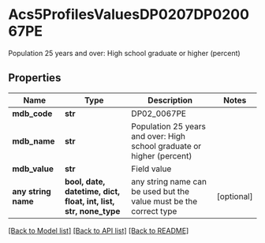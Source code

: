 # Acs5ProfilesValuesDP0207DP020067PE

Population 25 years and over: High school graduate or higher (percent)

## Properties
Name | Type | Description | Notes
------------ | ------------- | ------------- | -------------
**mdb_code** | **str** | DP02_0067PE | 
**mdb_name** | **str** | Population 25 years and over: High school graduate or higher (percent) | 
**mdb_value** | **str** | Field value | 
**any string name** | **bool, date, datetime, dict, float, int, list, str, none_type** | any string name can be used but the value must be the correct type | [optional]

[[Back to Model list]](../README.md#documentation-for-models) [[Back to API list]](../README.md#documentation-for-api-endpoints) [[Back to README]](../README.md)


